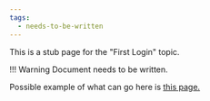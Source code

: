 ```yaml
---
tags:
  - needs-to-be-written
---
```


This is a stub page for the "First Login" topic.


!!! Warning
    Document needs to be written.
    
Possible example of what can go here is [this page.](https://hpc.nmsu.edu/discovery/home/new-users/)
